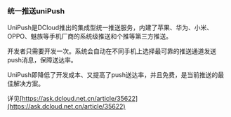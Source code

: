 ### 统一推送uniPush
UniPush是DCloud推出的集成型统一推送服务，内建了苹果、华为、小米、OPPO、魅族等手机厂商的系统级推送和个推等第三方推送。

开发者只需要开发一次。系统会自动在不同手机上选择最可靠的推送通道发送push消息，保障送达率。

UniPush即降低了开发成本、又提高了push送达率，并且免费，是当前推送的最佳解决方案。

详见[https://ask.dcloud.net.cn/article/35622](https://ask.dcloud.net.cn/article/35622)